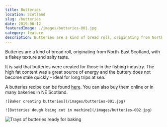 ```yaml
---
title: Butteries
location: Scotland
slug: /butteries
date: 2019-06-12
featuredImage: ./images/butteries-001.jpg
category: feature
description: Butteries are a kind of bread roll, originating from North-East Scotland, with a flakey texture and salty taste.
---
```


Butteries are a kind of bread roll, originating from North-East Scotland, with a flakey texture and salty taste.

It is said that butteries were created for those in the fishing industry.  The high fat content was a great source of energy and the buttery does not become stale quickly - ideal for long trips at sea.

A butteries recipe can be found [here](https://www.bbc.co.uk/food/recipes/aberdeenbutteriesrow_92370). You can also buy them online or in many bakeries in NE Scotland.


```grid|2
![Baker creating butteries](/images/butteries-001.jpg)

![Butteries dough being cut in machine](/images/butteries-002.jpg)
```

![Trays of butteries ready for baking](/images/butteries-003.jpg)